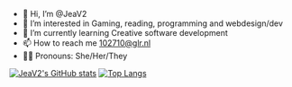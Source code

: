- 👋 Hi, I’m @JeaV2
- 👀 I’m interested in Gaming, reading, programming and webdesign/dev
- 🌱 I’m currently learning Creative software development
- 📫 How to reach me 102710@glr.nl
- 🏳️‍⚧️ Pronouns: She/Her/They

[![JeaV2's GitHub stats](https://github-readme-stats-ashy-seven.vercel.app/api?username=JeaV2&show_icons=true&theme=shadow_green&count_private=true&include_all_commits=true)](https://github.com/anuraghazra/github-readme-stats)
[![Top Langs](https://github-readme-stats-ashy-seven.vercel.app/api/top-langs?username=JeaV2&theme=shadow_green&count_private=true)](https://github.com/anuraghazra/github-readme-stats)
